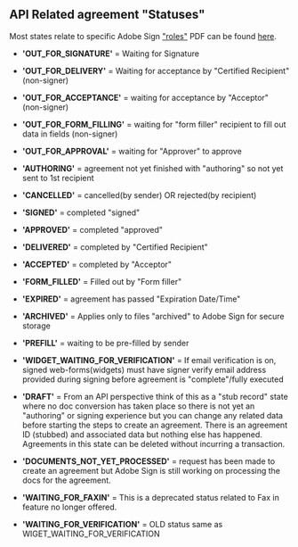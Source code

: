 ## API Related agreement "Statuses"

Most states relate to specific Adobe Sign ["roles"](https://helpx.adobe.com/sign/using/set-up-signer-approver-roles.html)
PDF can be found [here](https://documentcloud.adobe.com/link/track?uri=urn%3Aaaid%3Ascds%3AUS%3A4eec32fd-527e-4133-9666-08fb35286d7e).

*  __'OUT_FOR_SIGNATURE'__ = Waiting for Signature
*  __'OUT_FOR_DELIVERY'__ = Waiting for acceptance by "Certified Recipient" (non-signer)
*  __'OUT_FOR_ACCEPTANCE'__ = waiting for acceptance by "Acceptor" (non-signer)
*  __'OUT_FOR_FORM_FILLING'__ = waiting for "form filler" recipient to fill out data in fields (non-signer)
*  __'OUT_FOR_APPROVAL'__ = waiting for "Approver" to approve
*  __'AUTHORING'__ = agreement not yet finished with "authoring" so not yet sent to 1st recipient
*  __'CANCELLED'__ = cancelled(by sender) OR rejected(by recipient) 
*  __'SIGNED'__ = completed "signed"
*  __'APPROVED'__ = completed "approved"
*  __'DELIVERED'__ = completed by "Certified Recipient"
*  __'ACCEPTED'__ = completed by "Acceptor"
*  __'FORM_FILLED'__ = Filled out by "Form filler"
*  __'EXPIRED'__ = agreement has passed "Expiration Date/Time"
*  __'ARCHIVED'__ = Applies only to files "archived" to Adobe Sign for secure storage
*  __'PREFILL'__ = waiting to be pre-filled by sender
*  __'WIDGET_WAITING_FOR_VERIFICATION'__ = If email verification is on, signed web-forms(widgets) must have signer verify email address provided during signing before agreement is "complete"/fully executed
*  __'DRAFT'__ = From an API perspective think of this as a "stub record" state where no doc conversion has taken place so there is not yet an "authoring" or signing experience but you can change any related data before starting the steps to create an agreement. There is an agreement ID (stubbed) and associated data but nothing else has happened.  Agreements in this state can be deleted without incurring a transaction.

*  __'DOCUMENTS_NOT_YET_PROCESSED'__ = request has been made to create an agreement but Adobe Sign is still working on processing the docs for the agreement.

*  __'WAITING_FOR_FAXIN'__ = This is a deprecated status related to Fax in feature no longer offered.

*  __'WAITING_FOR_VERIFICATION'__ = OLD status same as WIGET_WAITING_FOR_VERIFICATION
